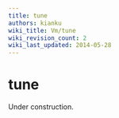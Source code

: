 ```yaml
---
title: tune
authors: kianku
wiki_title: Vm/tune
wiki_revision_count: 2
wiki_last_updated: 2014-05-28
---
```


# tune

Under construction.
